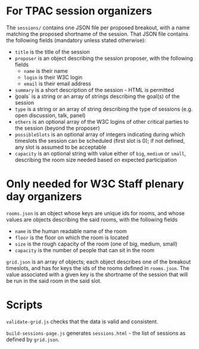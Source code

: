 # For TPAC session organizers

The `sessions/` contains one JSON file per proposed breakout, with a name matching the proposed shortname of the session. That JSON file contains the following fields (mandatory unless stated otherwise):
* `title` is the title of the session
* `proposer` is an object describing the session proposer, with the following fields
  * `name` is their name
  * `login` is their W3C login
  * `email` is their email address
* `summary` is a short description of the session - HTML is permitted
* ̀goals` is a string or an array of strings describing the goal(s) of the session
* `type` is a string or an array of string describing the type of sessions (e.g. open discussion, talk, panel)
* `others` is an optional array of the W3C logins of other critical parties to the session (beyond the proposer)
* `possibleSlots` is an optional array of integers indicating during which timeslots the session can be scheduled (first slot is 0); if not defined, any slot is assumed to be acceptable
* `capacity` is an optional string with value either of `big`, `medium` or `small`, describing the room size needed based on expected participation

# Only needed for W3C Staff plenary day organizers

`rooms.json` is an object whose keys are unique ids for rooms, and whose values are objects describing the said rooms, with the following fields
* `name` is the human readable name of the room
* `floor` is the floor on which the room is located
* `size` is the rough capacity of the room (one of big, medium, small)
* `capacity` is the number of people that can sit in the room

`grid.json` is an array of objects; each object describes one of the breakout timeslots, and has for keys the ids of the rooms defined in `rooms.json`. The value associated with a given key is the shortname of the session that will be run in the said room in the said slot.

# Scripts
`validate-grid.js` checks that the data is valid and consistent.

`build-sessions-page.js` generates `sessions.html` - the list of sessions as defined by `grid.json`.